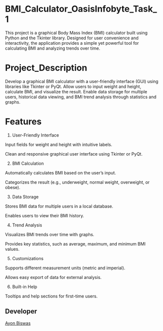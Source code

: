 # BMI_Calculator_OasisInfobyte_Task_1
This project is a graphical Body Mass Index (BMI) calculator built using Python and the Tkinter library. Designed for user convenience and interactivity, the application provides a simple yet powerful tool for calculating BMI and analyzing trends over time.

# Project_Description
Develop a graphical BMI calculator with a user-friendly interface (GUI) using libraries like Tkinter or PyQt. Allow users to input weight and height, calculate BMI, and visualize the result. Enable data storage for multiple users, historical data viewing, and BMI trend analysis through statistics and graphs.

# Features

1. User-Friendly Interface

Input fields for weight and height with intuitive labels.

Clean and responsive graphical user interface using Tkinter or PyQt.

2. BMI Calculation

Automatically calculates BMI based on the user’s input.

Categorizes the result (e.g., underweight, normal weight, overweight, or obese).

3. Data Storage

Stores BMI data for multiple users in a local database.

Enables users to view their BMI history.

4. Trend Analysis

Visualizes BMI trends over time with graphs.

Provides key statistics, such as average, maximum, and minimum BMI values.

5. Customizations

Supports different measurement units (metric and imperial).

Allows easy export of data for external analysis.

6. Built-in Help

Tooltips and help sections for first-time users.

## Developer
[Ayon Biswas](https://www.linkedin.com/in/ayon-biswas-61a595268)

